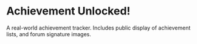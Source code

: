 # Achievement Unlocked!

A real-world achievement tracker.  Includes public display of achievement lists, and forum signature images.
